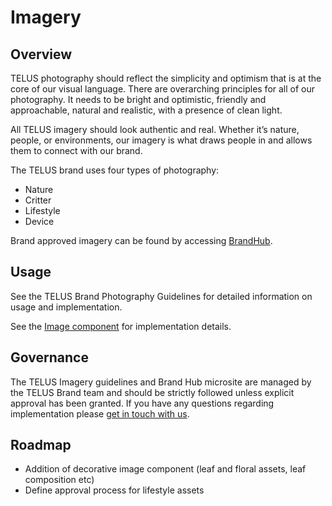 # Imagery

## Overview

TELUS photography should reflect the simplicity and optimism that is at the core of our visual language. There are overarching
principles for all of our photography. It needs to be bright and optimistic, friendly and approachable, natural and realistic,
with a presence of clean light.

All TELUS imagery should look authentic and real. Whether it’s nature, people, or environments, our imagery is what draws people
in and allows them to connect with our brand.

The TELUS brand uses four types of photography:

- Nature
- Critter
- Lifestyle
- Device

Brand approved imagery can be found by accessing [BrandHub](http://brand.telus.com).

## Usage

See the TELUS Brand Photography Guidelines for detailed information on usage and implementation.

See the [Image component](ref://../components/index.html#image) for implementation details.

## Governance

The TELUS Imagery guidelines and Brand Hub microsite are managed by the TELUS Brand team and should be strictly followed
unless explicit approval has been granted. If you have any questions regarding implementation please [get in touch with us](../contact.md).

## Roadmap

- Addition of decorative image component (leaf and floral assets, leaf composition etc)
- Define approval process for lifestyle assets
